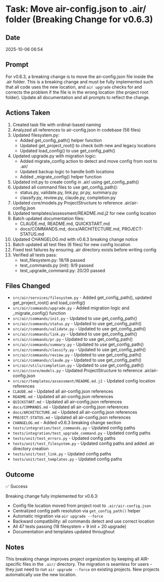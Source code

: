# Task: Move air-config.json to .air/ folder (Breaking Change for v0.6.3)

## Date
2025-10-06 06:54

## Prompt
For v0.6.3, a breaking change is to move the air-config.json file inside the .air folder. This is a breaking change and must be fully implemented such that all code uses the new location, and `air upgrade` checks for and corrects the problem if the file is in the wrong location (the project root folder). Update all documentation and all prompts to reflect the change.

## Actions Taken
1. Created task file with ordinal-based naming
2. Analyzed all references to air-config.json in codebase (56 files)
3. Updated filesystem.py:
   - Added get_config_path() helper function
   - Updated get_project_root() to check both new and legacy locations
   - Updated load_config() to use get_config_path()
4. Updated upgrade.py with migration logic:
   - Added migrate_config action to detect and move config from root to .air/
   - Updated backup logic to handle both locations
   - Added _migrate_config() helper function
5. Updated init.py to create config in .air/ using get_config_path()
6. Updated all command files to use get_config_path():
   - status.py, validate.py, link.py, pr.py, summary.py
   - classify.py, review.py, claude.py, completion.py
7. Updated core/models.py ProjectStructure to reference .air/air-config.json
8. Updated templates/assessment/README.md.j2 for new config location
9. Batch updated documentation files:
   - CLAUDE.md, README.md, QUICKSTART.md
   - docs/COMMANDS.md, docs/ARCHITECTURE.md, PROJECT-STATUS.md
10. Updated CHANGELOG.md with v0.6.3 breaking change notice
11. Batch updated all test files (6 files) for new config location
12. Fixed test failures by ensuring .air directory exists before writing config
13. Verified all tests pass:
    - test_filesystem.py: 18/18 passed
    - test_commands.py (init): 9/9 passed  
    - test_upgrade_command.py: 20/20 passed

## Files Changed
- `src/air/services/filesystem.py` - Added get_config_path(), updated get_project_root() and load_config()
- `src/air/commands/upgrade.py` - Added migration logic and _migrate_config() function
- `src/air/commands/init.py` - Updated to use get_config_path()
- `src/air/commands/status.py` - Updated to use get_config_path()
- `src/air/commands/validate.py` - Updated to use get_config_path()
- `src/air/commands/link.py` - Updated to use get_config_path()
- `src/air/commands/pr.py` - Updated to use get_config_path()
- `src/air/commands/summary.py` - Updated to use get_config_path()
- `src/air/commands/classify.py` - Updated to use get_config_path()
- `src/air/commands/review.py` - Updated to use get_config_path()
- `src/air/commands/claude.py` - Updated to use get_config_path()
- `src/air/utils/completion.py` - Updated to use get_config_path()
- `src/air/core/models.py` - Updated ProjectStructure to reference .air/air-config.json
- `src/air/templates/assessment/README.md.j2` - Updated config location references
- `CLAUDE.md` - Updated all air-config.json references
- `README.md` - Updated all air-config.json references
- `QUICKSTART.md` - Updated all air-config.json references
- `docs/COMMANDS.md` - Updated all air-config.json references
- `docs/ARCHITECTURE.md` - Updated all air-config.json references
- `PROJECT-STATUS.md` - Updated all air-config.json references
- `CHANGELOG.md` - Added v0.6.3 breaking change section
- `tests/integration/test_commands.py` - Updated config paths
- `tests/integration/test_upgrade_command.py` - Updated config paths
- `tests/unit/test_errors.py` - Updated config paths
- `tests/unit/test_filesystem.py` - Updated config paths and added .air directory creation
- `tests/unit/test_link.py` - Updated config paths
- `tests/unit/test_templates.py` - Updated config paths

## Outcome
✅ Success

Breaking change fully implemented for v0.6.3:
- Config file location moved from project root to `.air/air-config.json`
- Centralized config path resolution via `get_config_path()` helper
- Automatic migration via `air upgrade --force`
- Backward compatibility: all commands detect and use correct location
- All 47 tests passing (18 filesystem + 9 init + 20 upgrade)
- Documentation and templates updated throughout

## Notes
This breaking change improves project organization by keeping all AIR-specific files in the `.air/` directory. The migration is seamless for users - they just need to run `air upgrade --force` on existing projects. New projects automatically use the new location.
